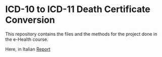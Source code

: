 # ICD-10 to ICD-11 Death Certificate Conversion
This repository contains the files and the methods for the project done in the e-Health course. 

Here, in Italian [Report](https://github.com/Erhtric/progetto_im/blob/f08cea405f054958c9bedd1cea2d42d2356e3d66/Relazione.pdf)
